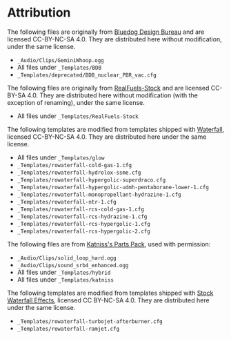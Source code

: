 # Attribution

The following files are originally from [Bluedog Design Bureau](https://github.com/CobaltWolf/Bluedog-Design-Bureau) and are licensed CC-BY-NC-SA 4.0. They are distributed here without modification, under the same license.

* `_Audio/Clips/GeminiWhoop.ogg`
* All files under `_Templates/BDB`
* `_Templates/deprecated/BDB_nuclear_PBR_vac.cfg`

The following files are originally from [RealFuels-Stock](https://github.com/Bellabong/RealFuels-Stock) and are licensed CC-BY-SA 4.0. They are distributed here without modification (with the exception of renaming), under the same license.

* All files under `_Templates/RealFuels-Stock`

The following templates are modified from templates shipped with [Waterfall](https://github.com/post-kerbin-mining-corporation/Waterfall), licensed CC-BY-NC-SA 4.0. They are distributed here under the same license.

* All files under `_Templates/glow`
* `_Templates/rowaterfall-cold-gas-1.cfg`
* `_Templates/rowaterfall-hydrolox-ssme.cfg`
* `_Templates/rowaterfall-hypergolic-superdraco.cfg`
* `_Templates/rowaterfall-hypergolic-udmh-pentaborane-lower-1.cfg`
* `_Templates/rowaterfall-monopropellant-hydrazine-1.cfg`
* `_Templates/rowaterfall-ntr-1.cfg`
* `_Templates/rowaterfall-rcs-cold-gas-1.cfg`
* `_Templates/rowaterfall-rcs-hydrazine-1.cfg`
* `_Templates/rowaterfall-rcs-hypergolic-1.cfg`
* `_Templates/rowaterfall-rcs-hypergolic-2.cfg`

The following files are from [Katniss's Parts Pack](https://github.com/Katniss218/KatnisssPartsPack), used with permission:

* `_Audio/Clips/solid_loop_hard.ogg`
* `_Audio/Clips/sound_srb4_enhanced.ogg`
* All files under `_Templates/hybrid`
* All files under `_Templates/katniss`

The following templates are modified from templates shipped with [Stock Waterfall Effects](https://github.com/KnightofStJohn/StockWaterfallEffects), licensed CC BY-NC-SA 4.0. They are distributed here under the same license.

* `_Templates/rowaterfall-turbojet-afterburner.cfg`
* `_Templates/rowaterfall-ramjet.cfg`
